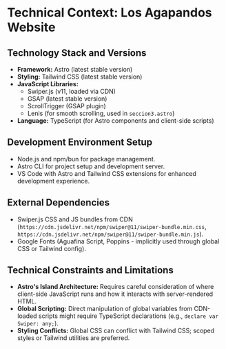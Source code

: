 # Technical Context: Los Agapandos Website

## Technology Stack and Versions
- **Framework:** Astro (latest stable version)
- **Styling:** Tailwind CSS (latest stable version)
- **JavaScript Libraries:**
    - Swiper.js (v11, loaded via CDN)
    - GSAP (latest stable version)
    - ScrollTrigger (GSAP plugin)
    - Lenis (for smooth scrolling, used in `seccion3.astro`)
- **Language:** TypeScript (for Astro components and client-side scripts)

## Development Environment Setup
- Node.js and npm/bun for package management.
- Astro CLI for project setup and development server.
- VS Code with Astro and Tailwind CSS extensions for enhanced development experience.

## External Dependencies
- Swiper.js CSS and JS bundles from CDN (`https://cdn.jsdelivr.net/npm/swiper@11/swiper-bundle.min.css`, `https://cdn.jsdelivr.net/npm/swiper@11/swiper-bundle.min.js`).
- Google Fonts (Aguafina Script, Poppins - implicitly used through global CSS or Tailwind config).

## Technical Constraints and Limitations
- **Astro's Island Architecture:** Requires careful consideration of where client-side JavaScript runs and how it interacts with server-rendered HTML.
- **Global Scripting:** Direct manipulation of global variables from CDN-loaded scripts might require TypeScript declarations (e.g., `declare var Swiper: any;`).
- **Styling Conflicts:** Global CSS can conflict with Tailwind CSS; scoped styles or Tailwind utilities are preferred.